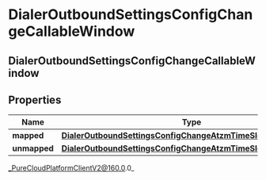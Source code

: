 # DialerOutboundSettingsConfigChangeCallableWindow

## DialerOutboundSettingsConfigChangeCallableWindow

## Properties

|Name | Type | Description | Notes|
|------------ | ------------- | ------------- | -------------|
| **mapped** | [**DialerOutboundSettingsConfigChangeAtzmTimeSlot**](DialerOutboundSettingsConfigChangeAtzmTimeSlot) |  | [optional] |
| **unmapped** | [**DialerOutboundSettingsConfigChangeAtzmTimeSlotWithTimeZone**](DialerOutboundSettingsConfigChangeAtzmTimeSlotWithTimeZone) |  | [optional] |



_PureCloudPlatformClientV2@160.0.0_

